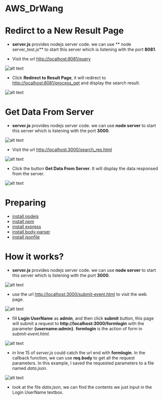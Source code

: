 # AWS_DrWang

Redirct to a New Result Page
====
* **server.js** provides nodejs server code. we can use ** node server_test.js** to start this server which is listening with the port **8081**.

* Visit the url [http://localhost:8081/query](http://localhost:8081/query)

 ![alt text](https://github.com/jilianggqq/AWS_DrWang/blob/master/pictures/searchfilter.png "search filter")

* Click **Redirect to Result Page**, it will redirect to [http://localhost:8081/process_get](http://localhost:8081/process_get) and display the search result.

![alt text](https://github.com/jilianggqq/AWS_DrWang/blob/master/pictures/searchresult.png "search result")

Get Data From Server
=====
* **server.js** provides nodejs server code. we can use **node server** to start this server which is listening with the port **3000**.

 ![alt text](https://github.com/jilianggqq/AWS_DrWang/blob/master/pictures/startserver.png "Start Server")
* Visit the url [http://localhost:3000/search_res.html](http://localhost:3000/search_res.html)

 ![alt text](https://github.com/jilianggqq/AWS_DrWang/blob/master/pictures/search_res.png "Start Server")
* Click the button **Get Data From Server**. It will display the data responsed from the server.

 ![alt text](https://github.com/jilianggqq/AWS_DrWang/blob/master/pictures/serverdata.png "Start Server")

Preparing
=====
* [install nodejs](http://www.hostingadvice.com/how-to/install-nodejs-ubuntu-14-04/)
* [install npm](http://blog.npmjs.org/post/85484771375/how-to-install-npm)
* [install express](https://www.npmjs.com/package/express)
* [install body-parser](https://www.npmjs.com/package/body-parser)
* [install jsonfile](https://www.npmjs.com/package/jsonfile)

How it works?
=====
* **server.js** provides nodejs server code. we can use **node server** to start this server which is listening with the port **3000**.

 ![alt text](https://github.com/jilianggqq/AWS_DrWang/blob/master/pictures/startserver.png "Start Server")

* use the url [http://localhost:3000/submit-event.html](http://localhost:3000/submit-event.html) to visit the web page.

 ![alt text](https://github.com/jilianggqq/AWS_DrWang/blob/master/pictures/visit.png "Visit web")

* fill **Login UserName** as **admin**, and then click **submit** button, this page will submit a request to **http://localhost:3000/formlogin** with the parameter **{username:admin}**. **formlogin** is the action of form in _submit-event.html_.

 ![alt text](https://github.com/jilianggqq/AWS_DrWang/blob/master/pictures/submit.png "submit")

* in line 15 of _server.js_ could catch the url end with **formlogin**. In the callback function, we can use **req.body** to get all the request parameters. In this example, I saved the requested parameters to a file named _data.json_.

 ![alt text](https://github.com/jilianggqq/AWS_DrWang/blob/master/pictures/server.png "SErver")

* look at the file _data.json_, we can find the contents we just input in the Login UserName textbox.

